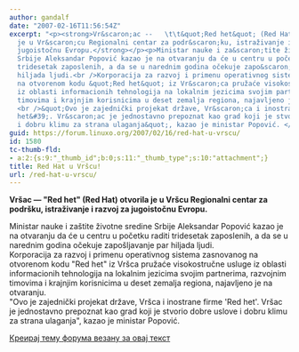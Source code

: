 ```yaml
---
author: gandalf
date: "2007-02-16T11:56:54Z"
excerpt: "<p><strong>Vr&scaron;ac --   \t\t&quot;Red het&quot; (Red Hat) otvorila
  je u Vr&scaron;cu Regionalni centar za podr&scaron;ku, istraživanje i razvoj za
  jugoistočnu Evropu.</strong></p><p>Ministar nauke i za&scaron;tite životne sredine
  Srbije Aleksandar Popović kazao je na otvaranju da će u centru u početku raditi
  tridesetak zaposlenih, a da se u narednim godina očekuje zapo&scaron;ljavanje par
  hiljada ljudi.<br />Korporacija za razvoj i primenu operativnog sistema zasnovanog
  na otvorenom kodu &quot;Red het&quot; iz Vr&scaron;ca pružaće visokostručne usluge
  iz oblasti informacionih tehnologija na lokalnim jezicima svojim partnerima, razvojnim
  timovima i krajnjim korisnicima u deset zemalja regiona, najavljeno je na otvaranju.
  <br />&quot;Ovo je zajednički projekat države, Vr&scaron;ca i inostrane firme &#39;Red
  het&#39;. Vr&scaron;ac je jednostavno prepoznat kao grad koji je stvorio dobre uslove
  i dobru klimu za strana ulaganja&quot;, kazao je ministar Popović. </p>"
guid: https://forum.linuxo.org/2007/02/16/red-hat-u-vrscu/
id: 1580
tc-thumb-fld:
- a:2:{s:9:"_thumb_id";b:0;s:11:"_thumb_type";s:10:"attachment";}
title: Red Hat u Vršcu!
url: /red-hat-u-vrscu/
---
```

**Vr&scaron;ac &#8212; "Red het" (Red Hat) otvorila je u Vr&scaron;cu Regionalni centar za podr&scaron;ku, istraživanje i razvoj za jugoistočnu Evropu.**

Ministar nauke i za&scaron;tite životne sredine Srbije Aleksandar Popović kazao je na otvaranju da će u centru u početku raditi tridesetak zaposlenih, a da se u narednim godina očekuje zapo&scaron;ljavanje par hiljada ljudi.  
Korporacija za razvoj i primenu operativnog sistema zasnovanog na otvorenom kodu "Red het" iz Vr&scaron;ca pružaće visokostručne usluge iz oblasti informacionih tehnologija na lokalnim jezicima svojim partnerima, razvojnim timovima i krajnjim korisnicima u deset zemalja regiona, najavljeno je na otvaranju.  
"Ovo je zajednički projekat države, Vr&scaron;ca i inostrane firme 'Red het'. Vr&scaron;ac je jednostavno prepoznat kao grad koji je stvorio dobre uslove i dobru klimu za strana ulaganja", kazao je ministar Popović. 

<!--break-->

[Креирај тему форума везану за овај текст](https://linuxo.org/nova-tema-na-forumu/?se_pid=1580)